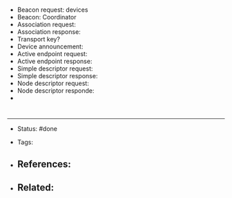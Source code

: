 # 
- Beacon request: devices
- Beacon: Coordinator
- Association request:
- Association response:
- Transport key?
- Device announcement:
- Active endpoint request:
- Active endpoint response:
- Simple descriptor request:
- Simple descriptor response:
- Node descriptor request:
- Node descriptor responde:
- 


# 

---
- Status: #done

- Tags: 

- References:
	- 

- Related:
	- 
